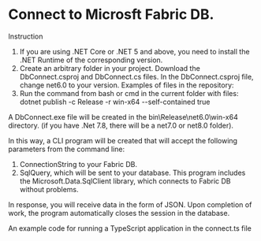 # Connect to Microsft Fabric DB.

Instruction

1. If you are using .NET Core or .NET 5 and above, you need to install the .NET Runtime of the corresponding version.
2. Create an arbitrary folder in your project.
Download the DbConnect.csproj and DbConnect.cs files. In the DbConnect.csproj file, change net6.0 to your version.
Examples of files in the repository:
3. Run the command from bash or cmd in the current folder with files: dotnet publish -c Release -r win-x64 --self-contained true

A DbConnect.exe file will be created in the bin\Release\net6.0\win-x64 directory. (if you have .Net 7.8, there will be a net7.0 or net8.0 folder).

In this way, a CLI program will be created that will accept the following parameters from the command line:
1. ConnectionString to your Fabric DB.
2. SqlQuery, which will be sent to your database.
This program includes the Microsoft.Data.SqlClient library, which connects to Fabric DB without problems.

In response, you will receive data in the form of JSON.
Upon completion of work, the program automatically closes the session in the database.

An example code for running a TypeScript application in the connect.ts file
